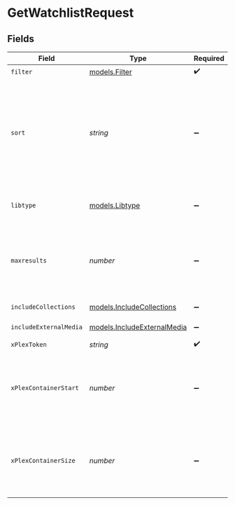 # GetWatchlistRequest


## Fields

| Field                                                                                                                                                                                               | Type                                                                                                                                                                                                | Required                                                                                                                                                                                            | Description                                                                                                                                                                                         |
| --------------------------------------------------------------------------------------------------------------------------------------------------------------------------------------------------- | --------------------------------------------------------------------------------------------------------------------------------------------------------------------------------------------------- | --------------------------------------------------------------------------------------------------------------------------------------------------------------------------------------------------- | --------------------------------------------------------------------------------------------------------------------------------------------------------------------------------------------------- |
| `filter`                                                                                                                                                                                            | [models.Filter](../models/filter.md)                                                                                                                                                                | :heavy_check_mark:                                                                                                                                                                                  | Filter                                                                                                                                                                                              |
| `sort`                                                                                                                                                                                              | *string*                                                                                                                                                                                            | :heavy_minus_sign:                                                                                                                                                                                  | In the format "field:dir". Available fields are "watchlistedAt" (Added At),<br/>"titleSort" (Title), "originallyAvailableAt" (Release Date), or "rating" (Critic Rating).<br/>"dir" can be "asc" or "desc"<br/> |
| `libtype`                                                                                                                                                                                           | [models.Libtype](../models/libtype.md)                                                                                                                                                              | :heavy_minus_sign:                                                                                                                                                                                  | The type of library to filter. Can be "movie" or "show", or all if not present.<br/>                                                                                                                |
| `maxresults`                                                                                                                                                                                        | *number*                                                                                                                                                                                            | :heavy_minus_sign:                                                                                                                                                                                  | The number of items to return. If not specified, all items will be returned.<br/>If the number of items exceeds the limit, the response will be paginated.<br/>                                     |
| `includeCollections`                                                                                                                                                                                | [models.IncludeCollections](../models/includecollections.md)                                                                                                                                        | :heavy_minus_sign:                                                                                                                                                                                  | include collections in the results<br/>                                                                                                                                                             |
| `includeExternalMedia`                                                                                                                                                                              | [models.IncludeExternalMedia](../models/includeexternalmedia.md)                                                                                                                                    | :heavy_minus_sign:                                                                                                                                                                                  | include external media in the results<br/>                                                                                                                                                          |
| `xPlexToken`                                                                                                                                                                                        | *string*                                                                                                                                                                                            | :heavy_check_mark:                                                                                                                                                                                  | User Token                                                                                                                                                                                          |
| `xPlexContainerStart`                                                                                                                                                                               | *number*                                                                                                                                                                                            | :heavy_minus_sign:                                                                                                                                                                                  | The index of the first item to return. If not specified, the first item will be returned.<br/>If the number of items exceeds the limit, the response will be paginated.<br/>                        |
| `xPlexContainerSize`                                                                                                                                                                                | *number*                                                                                                                                                                                            | :heavy_minus_sign:                                                                                                                                                                                  | The number of items to return. If not specified, all items will be returned.<br/>If the number of items exceeds the limit, the response will be paginated.<br/>                                     |